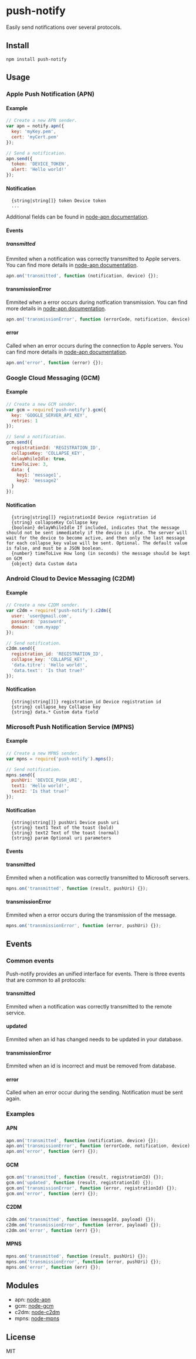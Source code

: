 # push-notify

Easily send notifications over several protocols.

## Install

```
npm install push-notify
```

## Usage

### Apple Push Notification (APN)

#### Example

```js
// Create a new APN sender.
var apn = notify.apn({
  key: 'myKey.pem',
  cert: 'myCert.pem'
});

// Send a notification.
apn.send({
  token: 'DEVICE_TOKEN',
  alert: 'Hello world!'
});
```

#### Notification

```
  {string|string[]} token Device token
  ...
```

Additional fields can be found in [node-apn documentation](https://github.com/argon/node-apn/blob/master/doc/apn.markdown#class-apnnotification).

#### Events

##### transmitted

Emmited when a notification was correctly transmitted to Apple servers. You can find more details in [node-apn documentation](https://github.com/argon/node-apn/blob/master/doc/apn.markdown#event-transmitted).

```js
apn.on('transmitted', function (notification, device) {});
```

#### transmissionError

Emmited when a error occurs during notfication transmission. You can find more details in [node-apn documentation](https://github.com/argon/node-apn/blob/master/doc/apn.markdown#event-transmissionerror).

```js
apn.on('transmissionError', function (errorCode, notification, device) {});
```

#### error

Called when an error occurs during the connection to Apple servers. You can find more details in [node-apn documentation](https://github.com/argon/node-apn/blob/master/doc/apn.markdown#event-error).

```js
apn.on('error', function (error) {});
```

### Google Cloud Messaging (GCM)

#### Example

```js
// Create a new GCM sender.
var gcm = require('push-notify').gcm({
  key: 'GOOGLE_SERVER_API_KEY',
  retries: 1
});

// Send a notification.
gcm.send({
  registrationId: 'REGISTRATION_ID',
  collapseKey: 'COLLAPSE_KEY',
  delayWhileIdle: true,
  timeToLive: 3,
  data: {
    key1: 'message1',
    key2: 'message2'
  }
});
```

#### Notification

```
  {string|string[]} registrationId Device registration id
  {string} collapseKey Collapse key
  {boolean} delayWhileIdle If included, indicates that the message should not be sent immediately if the device is idle. The server will wait for the device to become active, and then only the last message for each collapse_key value will be sent. Optional. The default value is false, and must be a JSON boolean.
  {number} timeToLive How long (in seconds) the message should be kept on GCM 
  {object} data Custom data
```

### Android Cloud to Device Messaging (C2DM)

#### Example

```js
// Create a new C2DM sender.
var c2dm = require('push-notify').c2dm({
  user: 'user@gmail.com',
  password: 'password',
  domain: 'com.myapp'
});

// Send notification.
c2dm.send({
  registration_id: 'REGISTRATION_ID',
  collapse_key: 'COLLAPSE_KEY',
  'data.titre': 'Hello world!',
  'data.text': 'Is that true?'
});
```

#### Notification

```
  {string|string[]]} registration_id Device registration id
  {string} collapse_key Collapse key
  {string} data.* Custom data field
```

### Microsoft Push Notification Service (MPNS)

#### Example

```js
// Create a new MPNS sender.
var mpns = require('push-notify').mpns();

// Send notification.
mpns.send({
  pushUri: 'DEVICE_PUSH_URI',
  text1: 'Hello world!',
  text2: 'Is that true?'
});
```

#### Notification

```
  {string|string[]} pushUri Device push uri
  {string} text1 Text of the toast (bold)
  {string} text2 Text of the toast (normal)
  {string} param Optional uri parameters
```

#### Events

#### transmitted

Emmited when a notification was correctly transmitted to Microsoft servers.

```js
mpns.on('transmitted', function (result, pushUri) {});
```

#### transmissionError

Emmited when a error occurs during the transmission of the message.

```js
mpns.on('transmissionError', function (error, pushUri) {});
```

## Events

### Common events

Push-notify provides an unified interface for events. There is three events that are common to all protocols: 

#### transmitted

Emmited when a notification was correctly transmitted to the remote service.

#### updated

Emmited when an id has changed needs to be updated in your database.

#### transmissionError

Emmited when an id is incorrect and must be removed from database.

#### error

Called when an error occur during the sending. Notification must be sent again. 

### Examples

#### APN

```js
apn.on('transmitted', function (notification, device) {});
apn.on('transmissionError', function (errorCode, notification, device) {});
apn.on('error', function (err) {});
```

#### GCM

```js
gcm.on('transmitted', function (result, registrationId) {});
gcm.on('updated', function (result, registrationId) {});
gcm.on('transmissionError', function (error, registrationId) {});
gcm.on('error', function (err) {});
```

#### C2DM

```js
c2dm.on('transmitted', function (messageId, payload) {});
c2dm.on('transmissionError', function (error, payload) {});
c2dm.on('error', function (err) {});
```

#### MPNS

```js
mpns.on('transmitted', function (result, pushUri) {});
mpns.on('transmissionError', function (error, pushUri) {});
mpns.on('error', function (err) {});
```

## Modules

* apn: [node-apn](https://github.com/argon/node-apn)
* gcm: [node-gcm](https://github.com/ToothlessGear/node-gcm)
* c2dm: [node-c2dm](https://github.com/SpeCT/node-c2dm)
* mpns: [node-mpns](https://github.com/jeffwilcox/mpns)

## License

MIT
